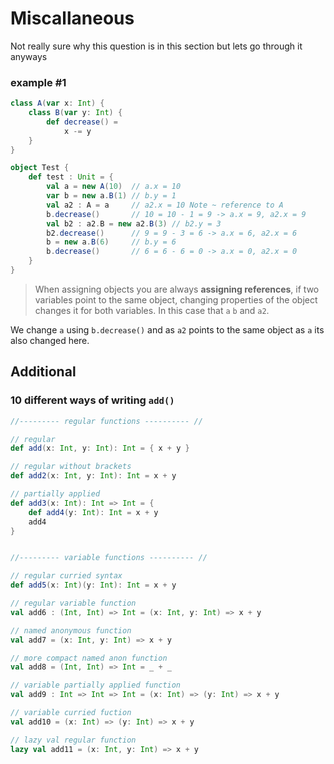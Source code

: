 # Miscallaneous

Not really sure why this question is in this section but lets go through it anyways 

### example #1

```scala
class A(var x: Int) {
	class B(var y: Int) {
		def decrease() = 
			x -= y
	}
}

object Test {
	def test : Unit = {
		val a = new A(10)  // a.x = 10
		var b = new a.B(1) // b.y = 1
		val a2 : A = a     // a2.x = 10 Note ~ reference to A
		b.decrease()       // 10 = 10 - 1 = 9 -> a.x = 9, a2.x = 9
		val b2 : a2.B = new a2.B(3) // b2.y = 3
		b2.decrease()      // 9 = 9 - 3 = 6 -> a.x = 6, a2.x = 6
		b = new a.B(6)     // b.y = 6
		b.decrease()	   // 6 = 6 - 6 = 0 -> a.x = 0, a2.x = 0
	}
}
```

> When assigning objects you are always **assigning references**, if two variables point to the same object, changing properties of the object changes it for both variables. In this case that `a` `b` and `a2`. 

We change `a` using `b.decrease()` and as `a2` points to the same object as `a` its also changed here.
> 

## Additional

### 10 different ways of writing `add()`

```scala
//--------- regular functions ---------- // 

// regular
def add(x: Int, y: Int): Int = { x + y }

// regular without brackets
def add2(x: Int, y: Int): Int = x + y

// partially applied
def add3(x: Int): Int => Int = {
	def add4(y: Int): Int = x + y
	add4
}


//--------- variable functions ---------- // 

// regular curried syntax
def add5(x: Int)(y: Int): Int = x + y

// regular variable function
val add6 : (Int, Int) => Int = (x: Int, y: Int) => x + y

// named anonymous function
val add7 = (x: Int, y: Int) => x + y

// more compact named anon function 
val add8 = (Int, Int) => Int = _ + _

// variable partially applied function
val add9 : Int => Int => Int = (x: Int) => (y: Int) => x + y

// variable curried fuction
val add10 = (x: Int) => (y: Int) => x + y

// lazy val regular function
lazy val add11 = (x: Int, y: Int) => x + y
```